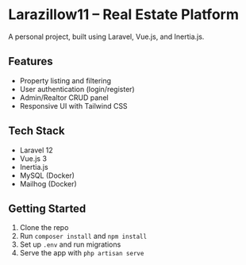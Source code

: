 # Larazillow11 – Real Estate Platform

A personal project, built using Laravel, Vue.js, and Inertia.js.

## Features
- Property listing and filtering
- User authentication (login/register)
- Admin/Realtor CRUD panel
- Responsive UI with Tailwind CSS

## Tech Stack
- Laravel 12
- Vue.js 3
- Inertia.js
- MySQL (Docker)
- Mailhog (Docker)

## Getting Started
1. Clone the repo
2. Run `composer install` and `npm install`
3. Set up `.env` and run migrations
4. Serve the app with `php artisan serve`
